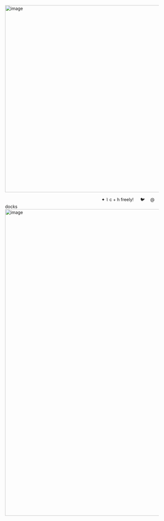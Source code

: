       <img width="610" height="610" alt="image" src="https://github.com/user-attachments/assets/539fb76f-afc2-446e-849b-2ae6b75d5717" />

                               ✦ ⌇ c + h freely!    🐦  @ docks
<img width="1000" height="1000" alt="image" src="https://github.com/user-attachments/assets/2e07b4b1-07b6-40f7-bd38-c79e8ab08b9a" />
